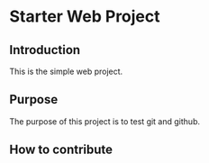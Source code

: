 # Starter Web Project

## Introduction
This is the simple web project.

## Purpose

The purpose of this project is to test git and github.

## How to contribute

